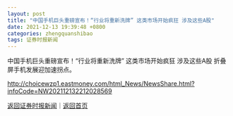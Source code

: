 ```yaml
---
layout: post
title: "中国手机巨头重磅宣布！“行业将重新洗牌” 这类市场开始疯狂 涉及这些A股"
date: 2021-12-13 19:39:48 +0800
categories: zhengquanshibao
tags: 证券时报新闻
---
```

中国手机巨头重磅宣布！“行业将重新洗牌” 这类市场开始疯狂 涉及这些A股
折叠屏手机发展迎加速拐点。

<http://choicewzp1.eastmoney.com/html_News/NewsShare.html?infoCode=NW202112132212028569>

[返回证券时报新闻](//finews.withounder.com/zhengquanshibao/)｜[返回首页](//finews.withounder.com/)